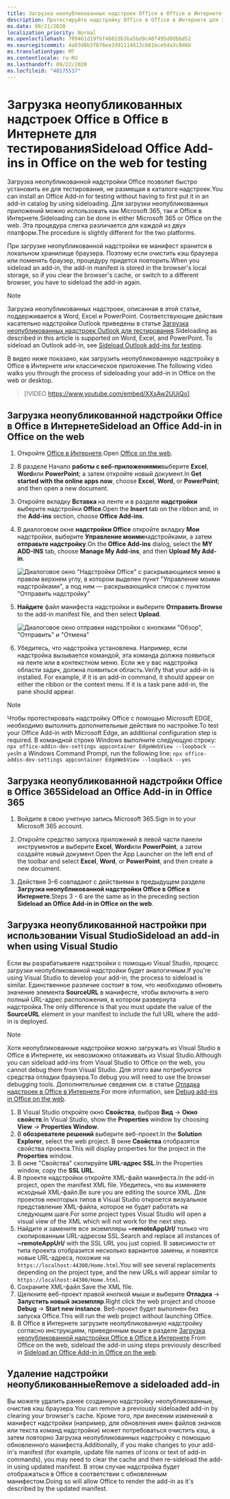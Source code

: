 ```yaml
---
title: Загрузка неопубликованных надстроек Office в Office в Интернете для тестирования
description: Протестируйте надстройку Office в Office в Интернете для загрузки неопубликованных приложений.
ms.date: 09/21/2020
localization_priority: Normal
ms.openlocfilehash: 709461d19fbf4602db3ba5bd9c40f495d0dbbd52
ms.sourcegitcommit: 4a03d8b3f676ee2d91114813cb81bce5da3c8d6b
ms.translationtype: MT
ms.contentlocale: ru-RU
ms.lasthandoff: 09/22/2020
ms.locfileid: "48175537"
---
```

# <a name="sideload-office-add-ins-in-office-on-the-web-for-testing"></a><span data-ttu-id="5fac7-103">Загрузка неопубликованных надстроек Office в Office в Интернете для тестирования</span><span class="sxs-lookup"><span data-stu-id="5fac7-103">Sideload Office Add-ins in Office on the web for testing</span></span>

<span data-ttu-id="5fac7-104">Загрузка неопубликованной надстройки Office позволит быстро установить ее для тестирования, не размещая в каталоге надстроек.</span><span class="sxs-lookup"><span data-stu-id="5fac7-104">You can install an Office Add-in for testing without having to first put it in an add-in catalog by using sideloading.</span></span> <span data-ttu-id="5fac7-105">Для загрузки неопубликованных приложений можно использовать как Microsoft 365, так и Office в Интернете.</span><span class="sxs-lookup"><span data-stu-id="5fac7-105">Sideloading can be done in either Microsoft 365 or Office on the web.</span></span> <span data-ttu-id="5fac7-106">Эта процедура слегка различается для каждой из двух платформ.</span><span class="sxs-lookup"><span data-stu-id="5fac7-106">The procedure is slightly different for the two platforms.</span></span>

<span data-ttu-id="5fac7-107">При загрузке неопубликованной надстройки ее манифест хранится в локальном хранилище браузера. Поэтому если очистить кэш браузера или поменять браузер, процедуру придется повторить.</span><span class="sxs-lookup"><span data-stu-id="5fac7-107">When you sideload an add-in, the add-in manifest is stored in the browser's local storage, so if you clear the browser's cache, or switch to a different browser, you have to sideload the add-in again.</span></span>

> [!NOTE]
> <span data-ttu-id="5fac7-p102">Загрузка неопубликованных надстроек, описанная в этой статье, поддерживается в Word, Excel и PowerPoint. Соответствующие действия касательно надстройки Outlook приведены в статье [Загрузка неопубликованных надстроек Outlook для тестирования](../outlook/sideload-outlook-add-ins-for-testing.md).</span><span class="sxs-lookup"><span data-stu-id="5fac7-p102">Sideloading as described in this article is supported on Word, Excel, and PowerPoint. To sideload an Outlook add-in, see [Sideload Outlook add-ins for testing](../outlook/sideload-outlook-add-ins-for-testing.md).</span></span>

<span data-ttu-id="5fac7-110">В видео ниже показано, как загрузить неопубликованную надстройку в Office в Интернете или классическое приложение.</span><span class="sxs-lookup"><span data-stu-id="5fac7-110">The following video walks you through the process of sideloading your add-in in Office on the web or desktop.</span></span>

> [!VIDEO https://www.youtube.com/embed/XXsAw2UUiQo]

## <a name="sideload-an-office-add-in-in-office-on-the-web"></a><span data-ttu-id="5fac7-111">Загрузка неопубликованной надстройки Office в Office в Интернете</span><span class="sxs-lookup"><span data-stu-id="5fac7-111">Sideload an Office Add-in in Office on the web</span></span>

1. <span data-ttu-id="5fac7-112">Откройте [Office в Интернете](https://office.live.com/).</span><span class="sxs-lookup"><span data-stu-id="5fac7-112">Open [Office on the web](https://office.live.com/).</span></span>

2. <span data-ttu-id="5fac7-113">В разделе Начало **работы с веб-приложениями**выберите **Excel**, **Word**или **PowerPoint**; а затем откройте новый документ.</span><span class="sxs-lookup"><span data-stu-id="5fac7-113">In **Get started with the online apps now**, choose **Excel**, **Word**, or **PowerPoint**; and then open a new document.</span></span>

3. <span data-ttu-id="5fac7-114">Откройте вкладку **Вставка** на ленте и в разделе **надстройки** выберите надстройки **Office**.</span><span class="sxs-lookup"><span data-stu-id="5fac7-114">Open the **Insert** tab on the ribbon and, in the **Add-ins** section, choose **Office Add-ins**.</span></span>

4. <span data-ttu-id="5fac7-115">В диалоговом окне **надстройки Office** откройте вкладку **Мои** надстройки, выберите **Управление моими**надстройками, а затем **отправьте надстройку**.</span><span class="sxs-lookup"><span data-stu-id="5fac7-115">On the **Office Add-ins** dialog, select the **MY ADD-INS** tab, choose **Manage My Add-ins**, and then **Upload My Add-in**.</span></span>

    ![Диалоговое окно "Надстройки Office" с раскрывающимся меню в правом верхнем углу, в котором выделен пункт "Управление моими надстройками", а под ним — раскрывающийся список с пунктом "Отправить надстройку"](../images/office-add-ins-my-account.png)

5. <span data-ttu-id="5fac7-117">**Найдите** файл манифеста надстройки и выберите **Отправить**.</span><span class="sxs-lookup"><span data-stu-id="5fac7-117">**Browse** to the add-in manifest file, and then select **Upload**.</span></span>

    ![Диалоговое окно отправки надстройки с кнопками "Обзор", "Отправить" и "Отмена"](../images/upload-add-in.png)

6. <span data-ttu-id="5fac7-p103">Убедитесь, что надстройка установлена. Например, если надстройка вызывается командой, эта команда должна появиться на ленте или в контекстном меню. Если же у вас надстройка области задач, должна появиться область.</span><span class="sxs-lookup"><span data-stu-id="5fac7-p103">Verify that your add-in is installed. For example, if it is an add-in command, it should appear on either the ribbon or the context menu. If it is a task pane add-in, the pane should appear.</span></span>

> [!NOTE]
> <span data-ttu-id="5fac7-122">Чтобы протестировать надстройку Office с помощью Microsoft EDGE, необходимо выполнить дополнительные действия по настройке.</span><span class="sxs-lookup"><span data-stu-id="5fac7-122">To test your Office Add-in with Microsoft Edge, an additional configuration step is required.</span></span> <span data-ttu-id="5fac7-123">В командной строке Windows выполните следующую строку: `npx office-addin-dev-settings appcontainer EdgeWebView --loopback --yes`</span><span class="sxs-lookup"><span data-stu-id="5fac7-123">In a Windows Command Prompt, run the following line: `npx office-addin-dev-settings appcontainer EdgeWebView --loopback --yes`</span></span>

## <a name="sideload-an-office-add-in-in-office-365"></a><span data-ttu-id="5fac7-124">Загрузка неопубликованной надстройки Office в Office 365</span><span class="sxs-lookup"><span data-stu-id="5fac7-124">Sideload an Office Add-in in Office 365</span></span>

1. <span data-ttu-id="5fac7-125">Войдите в свою учетную запись Microsoft 365.</span><span class="sxs-lookup"><span data-stu-id="5fac7-125">Sign in to your Microsoft 365 account.</span></span>

2. <span data-ttu-id="5fac7-126">Откройте средство запуска приложений в левой части панели инструментов и выберите **Excel**, **Word**или **PowerPoint**, а затем создайте новый документ.</span><span class="sxs-lookup"><span data-stu-id="5fac7-126">Open the App Launcher on the left end of the toolbar and select **Excel**, **Word**, or **PowerPoint**, and then create a new document.</span></span>

3. <span data-ttu-id="5fac7-127">Действия 3–6 совпадают с действиями в предыдущем разделе **Загрузка неопубликованной надстройки Office в Office в Интернете**.</span><span class="sxs-lookup"><span data-stu-id="5fac7-127">Steps 3 - 6 are the same as in the preceding section **Sideload an Office Add-in in Office on the web**.</span></span>

## <a name="sideload-an-add-in-when-using-visual-studio"></a><span data-ttu-id="5fac7-128">Загрузка неопубликованной настройки при использовании Visual Studio</span><span class="sxs-lookup"><span data-stu-id="5fac7-128">Sideload an add-in when using Visual Studio</span></span>

<span data-ttu-id="5fac7-129">Если вы разрабатываете надстройки с помощью Visual Studio, процесс загрузки неопубликованной надстройки будет аналогичным.</span><span class="sxs-lookup"><span data-stu-id="5fac7-129">If you're using Visual Studio to develop your add-in, the process to sideload is similar.</span></span> <span data-ttu-id="5fac7-130">Единственное различие состоит в том, что необходимо обновить значение элемента **SourceURL** в манифесте, чтобы включить в него полный URL-адрес расположения, в котором развернута надстройка.</span><span class="sxs-lookup"><span data-stu-id="5fac7-130">The only difference is that you must update the value of the **SourceURL** element in your manifest to include the full URL where the add-in is deployed.</span></span>

> [!NOTE]
> <span data-ttu-id="5fac7-131">Хотя неопубликованные надстройки можно загружать из Visual Studio в Office в Интернете, их невозможно отлаживать из Visual Studio.</span><span class="sxs-lookup"><span data-stu-id="5fac7-131">Although you can sideload add-ins from Visual Studio to Office on the web, you cannot debug them from Visual Studio.</span></span> <span data-ttu-id="5fac7-132">Для этого вам потребуются средства отладки браузера.</span><span class="sxs-lookup"><span data-stu-id="5fac7-132">To debug you will need to use the browser debugging tools.</span></span> <span data-ttu-id="5fac7-133">Дополнительные сведения см. в статье [Отладка надстроек в Office в Интернете](debug-add-ins-in-office-online.md).</span><span class="sxs-lookup"><span data-stu-id="5fac7-133">For more information, see [Debug add-ins in Office on the web](debug-add-ins-in-office-online.md).</span></span>

1. <span data-ttu-id="5fac7-134">В Visual Studio откройте окно **Свойства**, выбрав **Вид** -> **Окно свойств**.</span><span class="sxs-lookup"><span data-stu-id="5fac7-134">In Visual Studio, show the **Properties** window by choosing **View** -> **Properties Window**.</span></span>
2. <span data-ttu-id="5fac7-135">В **обозревателе решений** выберите веб-проект.</span><span class="sxs-lookup"><span data-stu-id="5fac7-135">In the **Solution Explorer**, select the web project.</span></span> <span data-ttu-id="5fac7-136">В окне **Свойства** отобразятся свойства проекта.</span><span class="sxs-lookup"><span data-stu-id="5fac7-136">This will display properties for the project in the **Properties** window.</span></span>
3. <span data-ttu-id="5fac7-137">В окне "Свойства" скопируйте **URL-адрес SSL**.</span><span class="sxs-lookup"><span data-stu-id="5fac7-137">In the Properties window, copy the **SSL URL**.</span></span>
4. <span data-ttu-id="5fac7-138">В проекте надстройки откройте XML-файл манифеста.</span><span class="sxs-lookup"><span data-stu-id="5fac7-138">In the add-in project, open the manifest XML file.</span></span> <span data-ttu-id="5fac7-139">Убедитесь, что вы изменяете исходный XML-файл.</span><span class="sxs-lookup"><span data-stu-id="5fac7-139">Be sure you are editing the source XML.</span></span> <span data-ttu-id="5fac7-140">Для проектов некоторых типов в Visual Studio откроется визуальное представление XML-файла, которое не будет работать на следующем шаге.</span><span class="sxs-lookup"><span data-stu-id="5fac7-140">For some project types Visual Studio will open a visual view of the XML which will not work for the next step.</span></span>
5. <span data-ttu-id="5fac7-141">Найдите и замените все экземпляры **~remoteAppUrl/** только что скопированным URL-адресом SSL.</span><span class="sxs-lookup"><span data-stu-id="5fac7-141">Search and replace all instances of **~remoteAppUrl/** with the SSL URL you just copied.</span></span> <span data-ttu-id="5fac7-142">В зависимости от типа проекта отобразится несколько вариантов замены, и появятся новые URL-адреса, похожие на `https://localhost:44300/Home.html`.</span><span class="sxs-lookup"><span data-stu-id="5fac7-142">You will see several replacements depending on the project type, and the new URLs will appear similar to `https://localhost:44300/Home.html`.</span></span>
6. <span data-ttu-id="5fac7-143">Сохраните XML-файл.</span><span class="sxs-lookup"><span data-stu-id="5fac7-143">Save the XML file.</span></span>
7. <span data-ttu-id="5fac7-144">Щелкните веб-проект правой кнопкой мыши и выберите **Отладка** -> **Запустить новый экземпляр**.</span><span class="sxs-lookup"><span data-stu-id="5fac7-144">Right click the web project and choose **Debug** -> **Start new instance**.</span></span> <span data-ttu-id="5fac7-145">Веб-проект будет выполнен без запуска Office.</span><span class="sxs-lookup"><span data-stu-id="5fac7-145">This will run the web project without launching Office.</span></span>
8. <span data-ttu-id="5fac7-146">В Office в Интернете загрузите неопубликованную надстройку согласно инструкциям, приведенным выше в разделе [Загрузка неопубликованной надстройки Office в Office в Интернете](#sideload-an-office-add-in-in-office-on-the-web).</span><span class="sxs-lookup"><span data-stu-id="5fac7-146">From Office on the web, sideload the add-in using steps previously described in [Sideload an Office Add-in in Office on the web](#sideload-an-office-add-in-in-office-on-the-web).</span></span>

## <a name="remove-a-sideloaded-add-in"></a><span data-ttu-id="5fac7-147">Удаление надстройки неопубликованные</span><span class="sxs-lookup"><span data-stu-id="5fac7-147">Remove a sideloaded add-in</span></span>

<span data-ttu-id="5fac7-148">Вы можете удалить ранее созданную надстройку неопубликованные, очистив кэш браузера.</span><span class="sxs-lookup"><span data-stu-id="5fac7-148">You can remove a previously sideloaded add-in by clearing your browser's cache.</span></span> <span data-ttu-id="5fac7-149">Кроме того, при внесении изменений в манифест надстройки (например, для обновления имен файлов значков или текста команд надстройки) может потребоваться очистить кэш, а затем повторно Загрузка неопубликованных надстройку с помощью обновленного манифеста.</span><span class="sxs-lookup"><span data-stu-id="5fac7-149">Additionally, if you make changes to your add-in's manifest (for example, update file names of icons or text of add-in commands), you may need to clear the cache and then re-sideload the add-in using updated manifest.</span></span> <span data-ttu-id="5fac7-150">В этом случае надстройка будет отображаться в Office в соответствии с обновленным манифестом.</span><span class="sxs-lookup"><span data-stu-id="5fac7-150">Doing so will allow Office to render the add-in as it's described by the updated manifest.</span></span>
